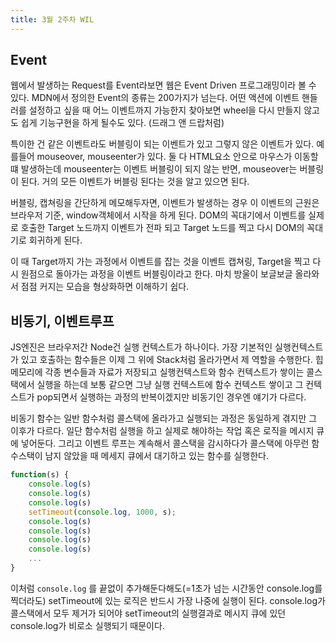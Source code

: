 ```yaml
---
title: 3월 2주차 WIL
---
```


## Event

웹에서 발생하는 Request를 Event라보면 웹은 Event Driven 프로그래밍이라 볼 수 있다. MDN에서 정의한 Event의 종류는 200가지가 넘는다. 어떤 액션에 이벤트 핸들러를 설정하고 싶을 때 어느 이벤트까지 가능한지 찾아보면 wheel을 다시 만들지 않고도 쉽게 기능구현을 하게 될수도 있다. (드래그 앤 드랍처럼)

특이한 건 같은 이벤트라도 버블링이 되는 이벤트가 있고 그렇지 않은 이벤트가 있다. 예를들어 mouseover, mouseenter가 있다. 둘 다 HTML요소 안으로 마우스가 이동할 떄 발생하는데 mouseenter는 이벤트 버블링이 되지 않는 반면, mouseover는 버블링이 된다. 거의 모든 이벤트가 버블링 된다는 것을 알고 있으면 된다.

버블링, 캡쳐링을 간단하게 메모해두자면, 이벤트가 발생하는 경우 이 이벤트의 근원은 브라우저 기준, window객체에서 시작을 하게 된다. DOM의 꼭대기에서 이벤트를 실제로 호출한 Target 노드까지 이벤트가 전파 되고 Target 노드를 찍고 다시 DOM의 꼭대기로 회귀하게 된다. 

이 때 Target까지 가는 과정에서 이벤트를 잡는 것을 이벤트 캡쳐링, Target을 찍고 다시 원점으로 돌아가는 과정을 이벤트 버블링이라고 한다. 마치 방울이 보글보글 올라와서 점점 커지는 모습을 형상화하면 이해하기 쉽다.

## 비동기, 이벤트루프

JS엔진은 브라우저간 Node건 실행 컨텍스트가 하나이다. 가장 기본적인 실행컨텍스트가 있고 호출하는 함수들은 이제 그 위에 Stack처럼 올라가면서 제 역할을 수행한다. 힙메모리에 각종 변수들과 자료가 저장되고 실행컨텍스트와 함수 컨텍스트가 쌓이는 콜스택에서 실행을 하는데 보통 같으면 그냥 실행 컨텍스트에 함수 컨텍스트 쌓이고 그 컨텍스트가 pop되면서 실행하는 과정의 반복이겠지만 비동기인 경우엔 얘기가 다르다.

비동기 함수는 일반 함수처럼 콜스택에 올라가고 실행되는 과정은 동일하게 겪지만 그 이후가 다르다. 일단 함수처럼 실행을 하고 실제로 해야하는 작업 혹은 로직을 메시지 큐에 넣어둔다. 그리고 이벤트 루프는 계속해서 콜스택을 감시하다가 콜스택에 아무런 함수스택이 남지 않았을 때 메세지 큐에서 대기하고 있는 함수를 실행한다.

```javascript
function(s) {
    console.log(s)
    console.log(s)
    console.log(s)
    setTimeout(console.log, 1000, s);
    console.log(s)
    console.log(s)
    console.log(s)
    console.log(s)
    ...
}
```

이처럼 `console.log` 를 끝없이 추가해둔다해도(=1초가 넘는 시간동안 console.log를 찍더라도) setTimeout에 있는 로직은 반드시 가장 나중에 실행이 된다. console.log가 콜스택에서 모두 제거가 되어야 setTimeout의 실행결과로 메시지 큐에 있던 console.log가 비로소 실행되기 때문이다.